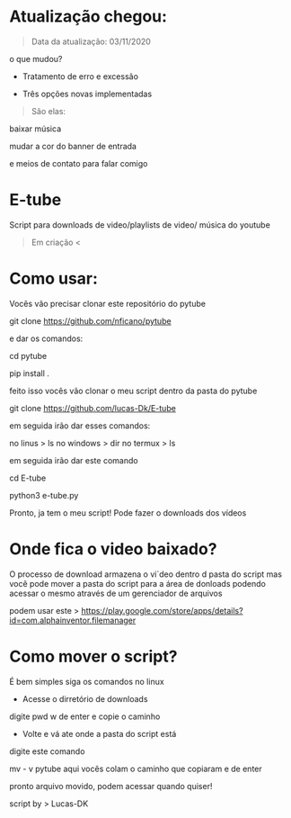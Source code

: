 # Atualização chegou:
> Data da atualização: 03/11/2020

o que mudou?

- Tratamento de erro e excessão

- Três opções novas implementadas
> São elas:

baixar música

mudar a cor do banner de entrada

e meios de contato para falar comigo

# E-tube
Script para downloads de video/playlists de video/ música do youtube

> Em criação <

# Como usar:

Vocês vão precisar clonar este repositório do pytube 

git clone https://github.com/nficano/pytube

e dar os comandos:

cd pytube

pip install .

feito isso vocês vão clonar o meu script dentro da pasta do pytube

git clone https://github.com/lucas-Dk/E-tube

em seguida irão dar esses comandos:

no linus > ls
no windows > dir
no termux > ls

em seguida irão dar este comando

cd E-tube

python3 e-tube.py

Pronto, ja tem o meu script! Pode fazer o downloads dos vídeos

# Onde fica o video baixado?

O processo de download armazena o vi´deo dentro d pasta do script
mas você pode mover a pasta do script para a área de donloads
podendo acessar o mesmo através de um gerenciador de arquivos

podem usar este > https://play.google.com/store/apps/details?id=com.alphainventor.filemanager

# Como mover o script?

É bem simples siga os comandos no linux

* Acesse o dirretório de downloads

digite pwd w de enter
e copie o caminho

* Volte e vá ate onde a pasta do script está

digite este comando

mv - v pytube aqui vocês colam o caminho que copiaram e de enter

pronto arquivo movido, podem acessar quando quiser!

script by > Lucas-DK
